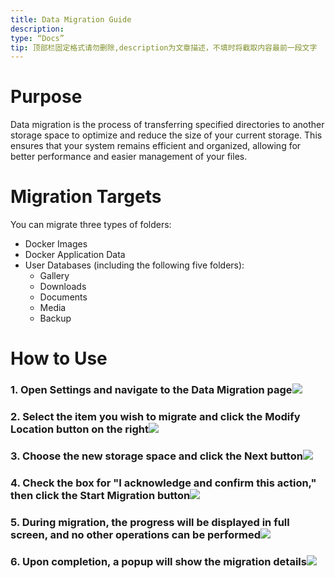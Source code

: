 ```yaml
---
title: Data Migration Guide
description:
type: “Docs”
tip: 顶部栏固定格式请勿删除,description为文章描述，不填时将截取内容最前一段文字
---
```

# Purpose
Data migration is the process of transferring specified directories to another storage space to optimize and reduce the size of your current storage. This ensures that your system remains efficient and organized, allowing for better performance and easier management of your files.

# Migration Targets
You can migrate three types of folders:
* Docker Images
* Docker Application Data
* User Databases (including the following five folders):
  * Gallery
  * Downloads
  * Documents
  * Media
  * Backup
# How to Use
### 1. Open Settings and navigate to the **Data Migration** page![](https://manage.icewhale.io/api/static/docs/1727178430378_image.png)

### 2. Select the item you wish to migrate and click the **Modify Location** button on the right![](https://manage.icewhale.io/api/static/docs/1727178444256_image.png)

### 3. Choose the new storage space and click the **Next** button![](https://manage.icewhale.io/api/static/docs/1727178450237_image.png)

### 4. Check the box for "I acknowledge and confirm this action," then click the **Start Migration** button![](https://manage.icewhale.io/api/static/docs/1727178455511_image.png)

### 5. During migration, the progress will be displayed in full screen, and no other operations can be performed![](https://manage.icewhale.io/api/static/docs/1727178460307_image.png)

### 6. Upon completion, a popup will show the migration details![](https://manage.icewhale.io/api/static/docs/1727178465734_image.png)
